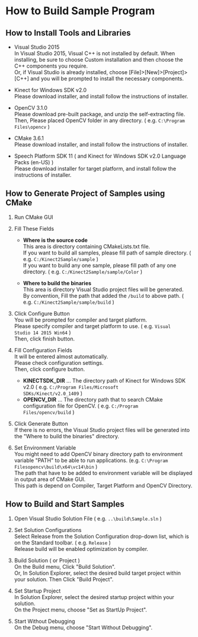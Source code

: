 How to Build Sample Program
===================

How to Install Tools and Libraries
--------------------------------------
* Visual Studio 2015  
    In Visual Studio 2015, Visual C++ is not installed by default. When installing, be sure to choose Custom installation and then choose the C++ components you require.  
    Or, if Visual Studio is already installed, choose [File]>[New]>[Project]>[C++] and you will be prompted to install the necessary components.  

* Kinect for Windows SDK v2.0  
    Please download installer, and install follow the instructions of installer.  

* OpenCV 3.1.0  
    Please download pre-built package, and unzip the self-extracting file.  
    Then, Please placed OpenCV folder in any directory. ( e.g. <code>C:\Program Files\opencv</code> )  

* CMake 3.6.1  
    Please download installer, and install follow the instructions of installer.  

* Speech Platform SDK 11 ( and Kinect for Windows SDK v2.0 Language Packs (en-US) )  
    Please download installer for target platform, and install follow the instructions of installer.  

How to Generate Project of Samples using CMake
--------------------------------------------------------
1. Run CMake GUI

2. Fill These Fields
    * **Where is the source code**  
        This area is directory containing CMakeLists.txt file.  
        If you want to build all samples, please fill path of sample directory. ( e.g. <code>C:/Kinect2Sample/sample</code> )  
        If you want to build any one sample, please fill path of any one directory. ( e.g.  <code>C:/Kinect2Sample/sample/Color</code> )  

    * **Where to build the binaries**  
        This area is directory Visual Studio project files will be generated.  
        By convention, Fill the path that added the <code>\/build</code> to  above path. ( e.g. <code>C:/Kinect2Sample/sample/build</code> )  

3. Click Configure Button  
    You will be prompted for compiler and target platform.  
    Please specify compiler and target platform to use. ( e.g. <code>Visual Studio 14 2015 Win64</code> )  
    Then, click finish button.  

4. Fill Configuration Fields  
    It will be entered almost automatically.  
    Please check configuration settings.  
    Then, click configure button.  
    * **KINECTSDK\_DIR** ... The directory path of Kinect for Windows SDK v2.0 ( e.g. <code>C:/Program Files/Microsoft SDKs/Kinect/v2.0_1409</code> )  
    * **OPENCV\_DIR** ... The directory path that to search CMake configuration file for OpenCV. ( e.g. <code>C:/Program Files/opencv/build</code> )  

5. Click Generate Button  
    If there is no errors, the Visual Studio project files will be generated into the "Where to build the binaries" directory.  

6. Set Environment Variable  
    You might need to add OpenCV binary directory path to environment variable "PATH" to be able to run applications. (e.g. <code>C:\Program Filesopencv\build\x64\vc14\bin</code> )  
    The path that have to be added to environment variable will be displayed in output area of CMake GUI.  
    This path is depend on Compiler, Target Platform and OpenCV Directory.  

How to Build and Start Samples
------------------------------------
1. Open Visual Studio Solution File ( e.g. <code>..\build\Sample.sln</code> )  

2. Set Solution Configurations  
    Select Release from the Solution Configuration drop-down list, which is on the Standard toolbar.  ( e.g. <code>Release</code> )  
    Release build will be enabled optimization by compiler.  

3. Build Solution ( or Project )  
    On the Build menu, Click "Build Solution".  
    Or, In Solution Explorer, select the desired build target project within your solution. Then Click "Build Project".  

4. Set Startup Project  
    In Solution Explorer, select the desired startup project within your solution.  
    On the Project menu, choose "Set as StartUp Project".  

5. Start Without Debugging  
    On the Debug menu, choose "Start Without Debugging".  
